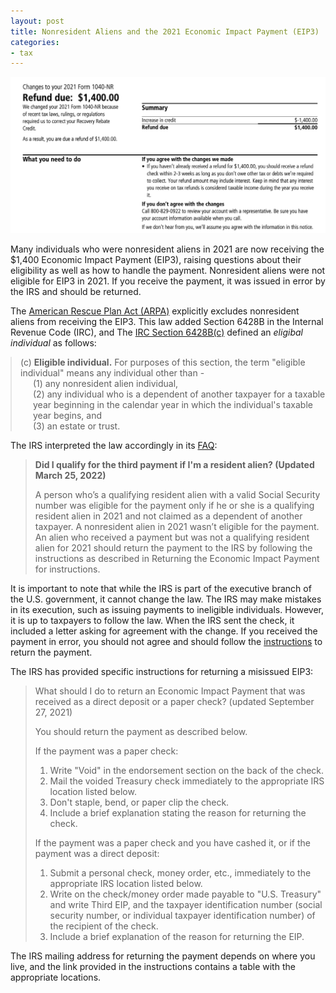 ```yaml
---
layout: post
title: Nonresident Aliens and the 2021 Economic Impact Payment (EIP3)
categories:
- tax
---
```


<img src="/assets/images/20250127-1400.png"/>

Many individuals who were nonresident aliens in 2021 are now receiving the
$1,400 Economic Impact Payment (EIP3), raising questions about their
eligibility as well as how to handle the payment. Nonresident aliens were not
eligible for EIP3 in 2021. If you receive the payment, it was issued in error
by the IRS and should be returned.

The [American Rescue Plan Act (ARPA)][arpa] explicitly excludes nonresident aliens from receiving the EIP3.
This law added Section 6428B in the Internal Revenue Code (IRC), and The [IRC Section 6428B(c)][irc] defined an *eligibal individual* as follows:

<blockquote style="margin-left: 0px;">
  (c) <b>Eligible individual.</b> For purposes of this section, the term "eligible individual" means any individual other than -<br>
    <span style="display: inline-block; margin-left: 20px;">(1) any nonresident alien individual,</span><br>
    <span style="display: inline-block; margin-left: 20px;">(2) any individual who is a dependent of another taxpayer for a taxable year beginning in the calendar year in which the individual's taxable year begins, and</span><br>
    <span style="display: inline-block; margin-left: 20px;">(3) an estate or trust.</span>
</blockquote>

The IRS interpreted the law accordingly in its [FAQ][faq]:

> **Did I qualify for the third payment if I'm a resident alien? (Updated March 25, 2022)**
>
> A person who’s a qualifying resident alien with a valid Social Security number
> was eligible for the payment only if he or she is a qualifying resident alien
> in 2021 and not claimed as a dependent of another taxpayer. A nonresident alien
> in 2021 wasn’t eligible for the payment. An alien who received a payment but
> was not a qualifying resident alien for 2021 should return the payment to the
> IRS by following the instructions as described in Returning the Economic Impact
> Payment for instructions.

It is important to note that while the IRS is part of the executive branch of
the U.S. government, it cannot change the law. The IRS may make
mistakes in its execution, such as issuing payments to ineligible individuals.
However, it is up to taxpayers to follow the law. When the IRS sent the check,
it included a letter asking for agreement with the change. If you
received the payment in error, you should not agree and should
follow the [instructions][sendback] to return the payment.

The IRS has provided specific instructions for returning a misissued EIP3:

> What should I do to return an Economic Impact Payment that was received as a direct deposit or a paper check? (updated September 27, 2021)
> 
> You should return the payment as described below.
>
> If the payment was a paper check:
>
>  1. Write "Void" in the endorsement section on the back of the check.
>  2. Mail the voided Treasury check immediately to the appropriate IRS location listed below.
>  3. Don't staple, bend, or paper clip the check.
>  4. Include a brief explanation stating the reason for returning the check. 
>
> If the payment was a paper check and you have cashed it, or if the payment was a direct deposit:
>
>  1. Submit a personal check, money order, etc., immediately to the appropriate IRS location listed below.
>  2. Write on the check/money order made payable to "U.S. Treasury" and write Third EIP, and the taxpayer identification number (social security number, or individual taxpayer identification number) of the recipient of the check.
>  3. Include a brief explanation of the reason for returning the EIP.

The IRS mailing address for returning the payment depends on where you live,
and the link provided in the instructions contains a table with the appropriate
locations.

[arpa]: https://www.govinfo.gov/content/pkg/PLAW-117publ2/pdf/PLAW-117publ2.pdf
[irc]: https://www.taxnotes.com/research/federal/usc26/6428B
[faq]: https://www.irs.gov/newsroom/questions-and-answers-about-the-third-round-economic-impact-payment-topic-b-eligibility-and-calculation-of-the-third-payment
[sendback]: https://www.irs.gov/newsroom/questions-and-answers-about-the-third-round-economic-impact-payment-topic-i-returning-the-third-round-economic-impact-payment

